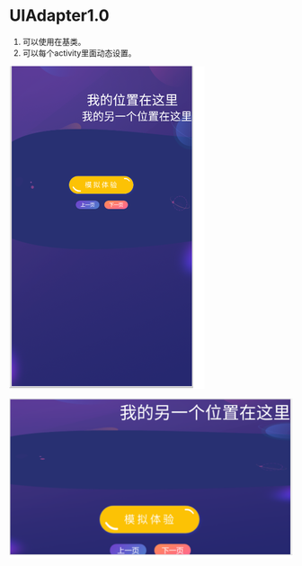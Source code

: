 #  UIAdapter1.0
1. 可以使用在基类。
2. 可以每个activity里面动态设置。

![](https://github.com/laiyuchenrushuang/UIAdapter1.0/blob/master/tp.png)

![](https://github.com/laiyuchenrushuang/UIAdapter1.0/blob/master/tp1.png)
